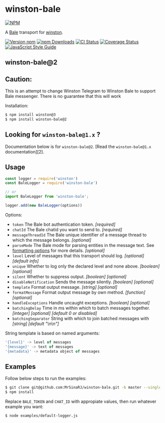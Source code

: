 # winston-bale

[![NPM](https://nodei.co/npm/winston-bale.png?downloads=true&downloadRank=true&stars=true)](https://nodei.co/npm/winston-bale/)

A [Bale][0] transport for [winston][1].

[![Version npm](https://img.shields.io/npm/v/winston-bale.svg)](https://www.npmjs.com/package/winston-bale)
[![npm Downloads](https://img.shields.io/npm/dw/winston-bale.svg)](https://npmcharts.com/compare/winston-bale?minimal=true)
[![CI Status](https://github.com/MrSinaRJ/winston-bale/actions/workflows/ci.yaml/badge.svg?branch=master)](https://github.com/MrSinaRJ/winston-bale/actions/workflows/ci.yaml)
[![Coverage Status](https://coveralls.io/repos/github/MrSinaRJ/winston-bale/badge.svg?branch=master)](https://coveralls.io/github/MrSinaRJ/winston-bale?branch=master)
[![JavaScript Style Guide](https://img.shields.io/badge/code_style-standard-brightgreen.svg)](https://standardjs.com)

## winston-bale@2

## Caution:
This is an attempt to change Winston Telegram to Winston Bale to support Bale messenger. There is no guarantee that this will work


Installation:
``` sh
$ npm install winston@3
$ npm install winston-bale@2
```

## Looking for `winston-bale@1.x` ?
Documentation below is for `winston-bale@2`. [Read the `winston-bale@1.x` documentation][2].

## Usage
``` js
const logger = require('winston')
const BaleLogger = require('winston-bale')

// or
import BaleLogger from 'winston-bale';

logger.add(new BaleLogger(options))
```

Options:

* `token` The Bale bot authentication token. *[required]*
* `chatId` The Bale chatid you want to send to. *[required]*
* `messageThreadId` The Bale unique identifier of a message thread to which the message belongs. *[optional]*
* `parseMode` The Bale mode for parsing entities in the message text. See [formatting options][4] for more details. *[optional]*
* `level` Level of messages that this transport should log. *[optional]* *[default info]*
* `unique` Whether to log only the declared level and none above. *[boolean]* *[optional]*
* `silent` Whether to suppress output. *[boolean]* *[optional]*
* `disableNotification` Sends the message silently. *[boolean]* *[optional]*
* `template` Format output message. *[string]* *[optional]*
* `formatMessage` Format output message by own method. *[function]* *[optional]*
* `handleExceptions` Handle uncaught exceptions. *[boolean]* *[optional]*
* `batchingDelay` Time in ms within which to batch messages together. *[integer]* *[optional]* *[default 0 or disabled]*
* `batchingSeparator` String with which to join batched messages with *[string]* *[default "\n\n"]*

String template is based on named arguments:
``` js
'{level}' -> level of messages
'{message}' -> text of messages
'{metadata}' -> metadata object of messages
```

## Examples

Follow below steps to run the examples:

``` sh
$ git clone git@github.com:MrSinaRJ/winston-bale.git -b master --single-branch
$ npm install
```

Replace `BALE_TOKEN` and `CHAT_ID` with appropiate values, then run whatever example you want:

``` sh
$ node examples/default-logger.js
```

[0]: https://bale.ai/
[1]: https://github.com/flatiron/winston
[3]: https://github.com/MrSinaRJ/winston-bale/tree/master/examples
[4]: https://docs.bale.ai/
